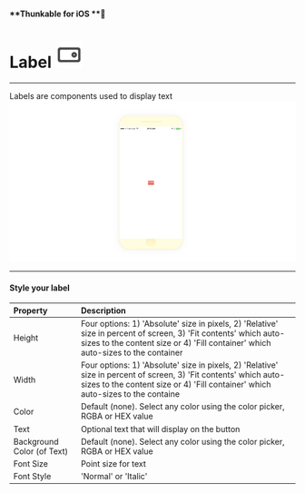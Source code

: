 #### **Thunkable for iOS **

# Label ![](/assets/label-icon-ios.png)

---

Labels are components used to display text![](/assets/label-ios-1.png)

---

#### Style your label

| Property | Description |
| :--- | :--- |
| Height | Four options: 1\) 'Absolute' size in pixels, 2\) 'Relative' size in percent of screen, 3\) 'Fit contents' which auto-sizes to the content size or 4\) 'Fill container' which auto-sizes to the container |
| Width | Four options: 1\) 'Absolute' size in pixels, 2\) 'Relative' size in percent of screen, 3\) 'Fit contents' which auto-sizes to the content size or 4\) 'Fill container' which auto-sizes to the containe |
| Color | Default \(none\). Select any color using the color picker, RGBA or HEX value |
| Text | Optional text that will display on the button |
| Background Color \(of Text\) | Default \(none\). Select any color using the color picker, RGBA or HEX value |
| Font Size | Point size for text |
| Font Style | 'Normal' or 'Italic' |



